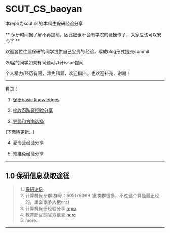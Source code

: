 # SCUT_CS_baoyan

本repo为scut cs的本科生保研经验分享

** 保研时间据了解不再提前，因此应该不会有学院的骚操作了，大家应该可以安心了 **

欢迎各位往届保研的同学提供自己宝贵的经验，写成blog形式提交commit

20届的同学如果有问题可以开issue提问

个人精力/经历有限，难免错漏，欢迎指出，也欢迎补充，谢谢！

----------------------------

目录：

 1. [保研basic knowledges](https://github.com/fjchange/SCUT_CS_baoyan/blob/master/1.%20%E4%BF%9D%E7%A0%94basic%20knowledge.md)
 
 
 2. [接收函陶瓷经验分享](https://github.com/fjchange/SCUT_CS_baoyan/blob/master/2.%20%E6%8E%A5%E6%94%B6%E5%87%BD%E9%99%B6%E7%93%B7%E7%BB%8F%E9%AA%8C%E5%88%86%E4%BA%AB.md)
 
  3. [导师和方向选择](https://github.com/fjchange/SCUT_CS_baoyan/blob/master/3.%20%E5%AF%BC%E5%B8%88%E5%92%8C%E6%96%B9%E5%90%91%E9%80%89%E6%8B%A9.md)

  (下面待更新...)

 
 4. 夏令营经验分享
 
 5. 预推免经验分享
 
 
---------------------------

## 1.0 保研信息获取途径

> 1. [保研论坛](www.eeban.com)
> 2. 计算机保研群 群号：605176069 (此类群很多，不过这个算是最正经的，里面很多大佬orz)
> 3. 计算机保研经验分享 [repo](https://github.com/shiyi001/baoyan-blog)
> 4. 教育部官网官方信息 [here](http://www.moe.gov.cn/jyb_zwfw/zwfw_fwxx/zhfu_ky/201809/t20180926_349899.html)
> 5. more..

---------------------------

